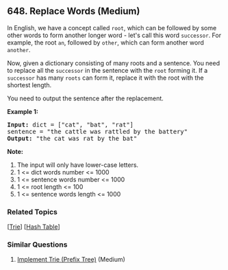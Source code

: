<!--|This file generated by command(leetcode description); DO NOT EDIT.    |-->
<!--+----------------------------------------------------------------------+-->
<!--|@author    Openset <openset.wang@gmail.com>                           |-->
<!--|@link      https://github.com/openset                                 |-->
<!--|@home      https://github.com/openset/leetcode                        |-->
<!--+----------------------------------------------------------------------+-->

## 648. Replace Words (Medium)

<p>
In English, we have a concept called <code>root</code>, which can be followed by some other words to form another longer word - let's call this word <code>successor</code>. For example, the root <code>an</code>, followed by <code>other</code>, which can form another word <code>another</code>.
</p>


<p>
Now, given a dictionary consisting of many roots and a sentence. You need to replace all the <code>successor</code> in the sentence with the <code>root</code> forming it. If a <code>successor</code> has many <code>roots</code> can form it, replace it with the root with the shortest length.
</p>

<p>
You need to output the sentence after the replacement.
</p>


<p><b>Example 1:</b><br />
<pre>
<b>Input:</b> dict = ["cat", "bat", "rat"]
sentence = "the cattle was rattled by the battery"
<b>Output:</b> "the cat was rat by the bat"
</pre>
</p>


<p><b>Note:</b><br>
<ol>
<li>The input will only have lower-case letters.</li>
<li> 1 <= dict words number <= 1000 </li>
<li> 1 <= sentence words number <= 1000  </li>
<li> 1 <= root length <= 100 </li>
<li> 1 <= sentence words length <= 1000 </li>
</ol>
</p>

### Related Topics
[[Trie](https://github.com/openset/leetcode/tree/master/tag/trie/README.md)]
[[Hash Table](https://github.com/openset/leetcode/tree/master/tag/hash-table/README.md)]

### Similar Questions
  1. [Implement Trie (Prefix Tree)](https://github.com/openset/leetcode/tree/master/problems/implement-trie-prefix-tree) (Medium)
